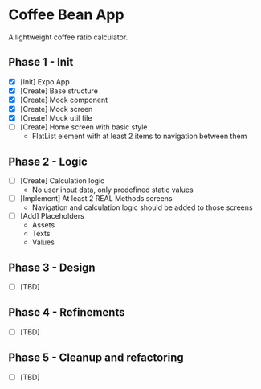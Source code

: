 # Coffee Bean App

A lightweight coffee ratio calculator.

## Phase 1 - Init

- [x] [Init] Expo App
- [x] [Create] Base structure
- [x] [Create] Mock component
- [x] [Create] Mock screen
- [x] [Create] Mock util file
- [ ] [Create] Home screen with basic style
  - FlatList element with at least 2 items to navigation between them

## Phase 2 - Logic

- [ ] [Create] Calculation logic
  - No user input data, only predefined static values
- [ ] [Implement] At least 2 REAL Methods screens
  - Navigation and calculation logic should be added to those screens
- [ ] [Add] Placeholders
  - Assets
  - Texts
  - Values

## Phase 3 - Design

-[ ] [TBD]

## Phase 4 - Refinements

-[ ] [TBD]

## Phase 5 - Cleanup and refactoring

-[ ] [TBD]
